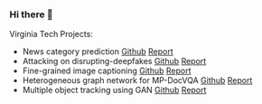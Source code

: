 ### Hi there 👋

Virginia Tech Projects:
  - News category prediction [Github](https://github.com/ting-chih/CS4824-final-project) [Report](https://github.com/ting-chih/CS4824-final-project/blob/main/final%20report.pdf)
  - Attacking on disrupting-deepfakes [Github](https://github.com/ting-chih/CS5914-final-project) [Report](https://github.com/ting-chih/CS5914-final-project/blob/main/Final%20report.pdf)
  - Fine-grained image captioning [Github](https://github.com/ting-chih/CS5814-final-project) [Report](https://github.com/ting-chih/CS5814-final-project/blob/main/final%20DL%20report.pdf)
  - Heterogeneous graph network for MP-DocVQA [Github](https://github.com/ting-chih/CS6804-final-project) [Report](https://github.com/ting-chih/CS6804-final-project/blob/main/final_report.pdf)
  - Multiple object tracking using GAN [Github](https://github.com/stevend-15/cv-project-fall23) [Report]()

<!--
- 🔭 I’m currently working on AI, ML/DL, CV and NLP
- 🌱 I’m currently learning 
- 👯 I’m looking to collaborate on ...
- 🤔 I’m looking for help with ...
- 💬 Ask me about ...
- 📫 How to reach me: ...
- 😄 Pronouns: ...
- ⚡ Fun fact: ...
-->
